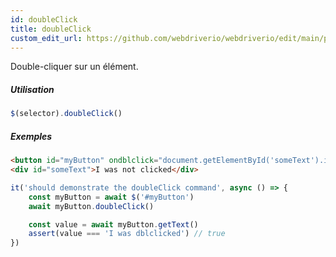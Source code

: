 ```yaml
---
id: doubleClick
title: doubleClick
custom_edit_url: https://github.com/webdriverio/webdriverio/edit/main/packages/webdriverio/src/commands/element/doubleClick.ts
---
```


Double-cliquer sur un élément.

##### Utilisation

```js
$(selector).doubleClick()
```

##### Exemples

```html title="example.html"
<button id="myButton" ondblclick="document.getElementById('someText').innerHTML='I was dblclicked'">Click me</button>
<div id="someText">I was not clicked</div>
```

```js title="doubleClick.js"
it('should demonstrate the doubleClick command', async () => {
    const myButton = await $('#myButton')
    await myButton.doubleClick()

    const value = await myButton.getText()
    assert(value === 'I was dblclicked') // true
})
```